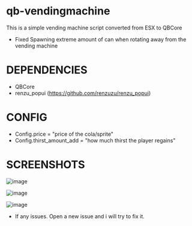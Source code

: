 # qb-vendingmachine
This is a simple vending machine script converted from ESX to QBCore

- Fixed Spawning extreme amount of can when rotating away from the vending machine


# DEPENDENCIES
- QBCore
- renzu_popui (https://github.com/renzuzu/renzu_popui)

# CONFIG
- Config.price = "price of the cola/sprite"
- Config.thirst_amount_add = "how much thirst the player regains"
 
 # SCREENSHOTS
 
 ![image](https://user-images.githubusercontent.com/62212268/147826204-5830d547-f9e0-4848-bdcb-1834883eea1b.png)
 
 ![image](https://user-images.githubusercontent.com/62212268/147826225-60ddaf14-b8fe-4d89-93dd-df5423a88a56.png)

![image](https://user-images.githubusercontent.com/62212268/147826234-363db290-17eb-48fc-9e69-408c367ce9ea.png)


- If any issues. Open a new issue and i will try to fix it.

